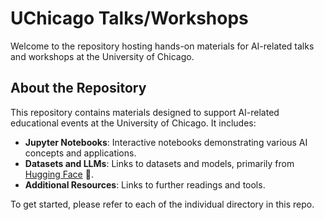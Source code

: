 # UChicago Talks/Workshops

Welcome to the repository hosting hands-on materials for AI-related talks and workshops at the University of Chicago.


## About the Repository

This repository contains materials designed to support AI-related educational events at the University of Chicago. It includes:

- **Jupyter Notebooks**: Interactive notebooks demonstrating various AI concepts and applications.
- **Datasets and LLMs**: Links to datasets and models, primarily from [Hugging Face](https://huggingface.co) 🤗.
- **Additional Resources**: Links to further readings and tools.

To get started, please refer to each of the individual directory in this repo.
